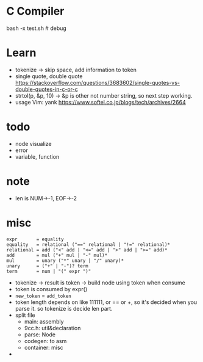 # **C Compiler**

bash -x test.sh # debug
# Learn
- tokenize -> skip space, add information to token
- single quote, double quote https://stackoverflow.com/questions/3683602/single-quotes-vs-double-quotes-in-c-or-c
- strtol(p, &p, 10) -> &p is other not number string, so next step working.
- usage Vim: yank https://www.softel.co.jp/blogs/tech/archives/2664
# todo
- node visualize
- error
- variable, function
# note
- len is NUM->-1, EOF->-2

# misc
```
expr       = equality
equality   = relational ("==" relational | "!=" relational)*
relational = add ("<" add | "<=" add | ">" add | ">=" add)*
add        = mul ("+" mul | "-" mul)*
mul        = unary ("*" unary | "/" unary)*
unary      = ("+" | "-")? term
term       = num | "(" expr ")"
```
- tokenize -> result is token -> build node using token when consume
- token is consumed by expr() 
- `new_token` = `add_token`
- token length depends on like 111111, or == or +, so it's decided when you parse it. so tokenize is decide len part. 
- split file
	- main: assembly
	- 9cc.h: util&declaration
	- parse: Node
	- codegen: to asm
	- container: misc
- 
